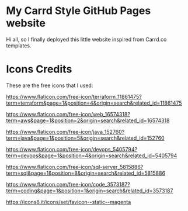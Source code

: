 # My Carrd Style GitHub Pages website

Hi all, so I finally deployed this little website inspired from Carrd.co templates.

# Icons Credits

These are the free icons that I used:

https://www.flaticon.com/free-icon/terraform_11861475?term=terraform&page=1&position=4&origin=search&related_id=11861475

https://www.flaticon.com/free-icon/web_16574318?term=aws&page=1&position=2&origin=search&related_id=16574318

https://www.flaticon.com/free-icon/java_152760?term=java&page=1&position=5&origin=search&related_id=152760

https://www.flaticon.com/free-icon/devops_5405794?term=devops&page=1&position=4&origin=search&related_id=5405794

https://www.flaticon.com/free-icon/sql-server_5815886?term=sql&page=1&position=8&origin=search&related_id=5815886

https://www.flaticon.com/free-icon/code_3573187?term=coding&page=1&position=1&origin=search&related_id=3573187

https://icons8.it/icons/set/favicon--static--magenta



